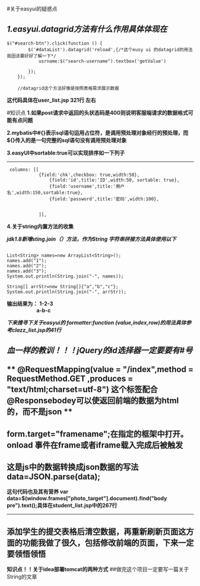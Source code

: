 #关于easyui的疑惑点

***1.easyui.datagrid方法有什么作用具体体现在***
---

  	$("#search-btn").click(function () {
            $('#dataList').datagrid('reload',{/*这个eusy ui 的datagrid的用法我因该要好好了解一下*/
                usrname:$("search-username").textbox('getValue')

            });
        });
        
        //datagrid这个方法好像是按照表格需求展示数据
**这代码具体在user_list.jsp 321行  左右**







#知识点
**1.如果post请求中返回的头状态码是400则说明客服端请求的数据格式可能有点问题**

**2.mybatis中#{}表示sql语句运用占位符，是调用预处理对象经行的预处理，而${}传入的是一句完整的sql语句没有调用预处理对象**

**3.easyUI中sortable:true可以实现排序如一下列子**

---
````
 columns: [[  
 			{field:'chk',checkbox: true,width:50},
  		        {field:'id',title:'ID',width:50, sortable: true},    
  		        {field:'username',title:'用户名',width:150,sortable:true},
  		        {field:'password',title:'密码',width:100},
 
 
 	 		]], 
````
**4.关于string内置方法的收集**

***jdk1.8新增sting.join（）方法，作为String 字符串拼接方法具体使用以下***
```

List<String> names=new ArrayList<String>();
names.add("1");
names.add("2");
names.add("3");
System.out.println(String.join("-", names));
 
String[] arrStr=new String[]{"a","b","c"};
System.out.println(String.join("-", arrStr));

```

**输出结果为：**
**1-2-3<br/>
&nbsp;&nbsp;&emsp;&emsp;&emsp;&emsp;&emsp; a-b-c**

***下来搜寻下关于easyui的 formatter:function (value,index,row)的用法具体参考clazz_list.jsp的41行***

***血一样的教训！！！jQuery的id选择器一定要要有#号***
<br>
<br>
**  @RequestMapping(value = "/index",method = RequestMethod.GET ,produces = "text/html;charset=utf-8")
 这个标签配合@Responsebodey可以使返回前端的数据为html的，而不是json
 **
---

**form.target="framename";在指定的框架中打开。**
**onload 事件在frame或者iframe载入完成后被触发**
---
**这是js中的数据转换成json数据的写法data=JSON.parse(data);**
---
**这句代码也及其有营养 var  data=$(window.frames["photo_target"].document).find("body pre").text();具体在student_list.jsp中的267行**

---
**添加学生的提交表格后清空数据，再重新刷新页面这方面的功能我做了很久，包括修改前端的页面，下来一定要领悟领悟**
---
**知识点！！关于idea部署tomcat的两种方式**
##做完这个项目一定要写一篇关于String的文章